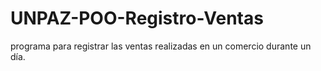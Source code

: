 # UNPAZ-POO-Registro-Ventas
programa para registrar las ventas realizadas en un comercio durante un día.
